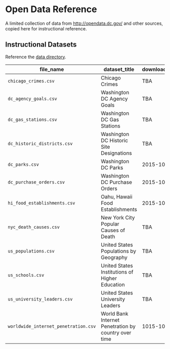# Open Data Reference

A limited collection of data from http://opendata.dc.gov/ and other sources,
 copied here for instructional reference.

## Instructional Datasets

Reference the [data directory](/data).

file_name | dataset_title | downloaded_on | source_url | original_file_name
--- | --- | --- | --- | ---
`chicago_crimes.csv` | Chicago Crimes | TBA | TBA | TBA
`dc_agency_goals.csv` | Washington DC Agency Goals | TBA | TBA | TBA
`dc_gas_stations.csv` | Washington DC Gas Stations | TBA | TBA | TBA
`dc_historic_districts.csv` | Washington DC Historic Site Designations | TBA | TBA | TBA
`dc_parks.csv` | Washington DC Parks | 2015-10-05 | http://opendata.dc.gov/datasets/287eaa2ecbff4d699762bbc6795ffdca_9 | `DC_Parks.csv`
`dc_purchase_orders.csv` | Washington DC Purchase Orders | 2015-10-05 | http://opendata.dc.gov/datasets/f61f962c2ce84f2caa1919d425c8061d_0| `pass_FY2015_Feb.csv`
`hi_food_establishments.csv` | Oahu, Hawaii Food Establishments | 2015-10-31 | https://data.hawaii.gov/api/views/qkvm-skze/rows.csv?accessType=DOWNLOAD | `OAHU_Food_Establishments`
`nyc_death_causes.csv` | New York City Popular Causes of Death | TBA | TBA | TBA
`us_populations.csv` | United States Populations by Geography | TBA | TBA | TBA
`us_schools.csv` | United States Institutions of Higher Education | TBA | TBA | TBA
`us_university_leaders.csv` | United States University Leaders | TBA | TBA | TBA
`worldwide_internet_penetration.csv` | World Bank Internet Penetration by country over time | 1015-10-31 | http://databank.worldbank.org/data/reports.aspx?Id=3bdec3cd&Report_Name=Internet-%EF%BF%BCPenetration-over-time | `Internet Penetration over time_Data.csv`
